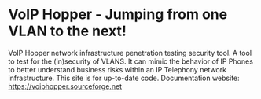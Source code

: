 VoIP Hopper - Jumping from one VLAN to the next!
==========

VoIP Hopper network infrastructure penetration testing security tool.  A tool to test for the (in)security of VLANS.  It can mimic the behavior of IP Phones to better understand business risks within an IP Telephony network infrastructure.  This site is for up-to-date code.  Documentation website:  https://voiphopper.sourceforge.net
